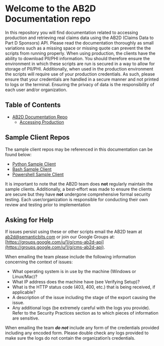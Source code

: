 # Welcome to the AB2D Documentation repo

In this repository you will find documentation related to accessing production and retrieving real claims data using the AB2D (Claims Data to Part D Sponsors) API. Please read the documentation thoroughly as small variations such as a missing space or missing quote can prevent the the scripts from running properly. When using production, the clients have the ability to download PII/PHI information. You should therefore ensure the environment in which these scripts are run is secured in a way to allow for storage of PII/PHI. Additionally, when used in the production environment the scripts will require use of your production credentials. As such, please ensure that your credentials are handled in a secure manner and not printed to logs or the terminal. Ensuring the privacy of data is the responsibility of each user and/or organization.

## Table of Contents

* [AB2D Documentation Repo](https://github.com/CMSgov/ab2d-private-)
  * [Accessing Production](https://github.com/CMSgov/ab2d-private-/docs/proddocs.md)

## Sample Client Repos

The sample client repos may be referenced in this documentation can be found below:
* [Python Sample Client](https://github.com/CMSgov/ab2d-sample-client-python/)
* [Bash Sample Client](https://github.com/CMSgov/ab2d-sample-client-bash/)
* [Powershell Sample Client](https://github.com/CMSgov/ab2d-sample-client-powershell/)

It is important to note that the AB2D team does **not** regularly maintain the sample clients. Additionally, a best-effort was made to ensure the clients are secure but they have **not** undergone comprehensive formal security testing. Each user/organization is responsible for conducting their own review and testing prior to implementation

## Asking for Help

If issues persist using these or other scripts email the AB2D team at [ab2d@semanticbits.com](mailto:ab2d@semanticbits.com)
or join our Google Groups at:
[https://groups.google.com/u/1/g/cms-ab2d-api](https://groups.google.com/u/1/g/cms-ab2d-api).

When emailing the team please include the following information concerning the context of issues:

- What operating system is in use by the machine (Windows or Linux/Mac)?
- What IP address does the machine have (see Verifying Setup)?
- What is the HTTP status code (403, 400, etc.) that is being received, if applicable?
- A description of the issue including the stage of the export causing the issue.
- Any additional logs (be extremely careful with the logs you provide). Refer to the Security Practices section as to which pieces of information are sensitive.

When emailing the team ***do not*** include any form of the credentials provided including any encoded form. Please double check any logs provided to make sure the logs do not contain the organization’s credentials.
